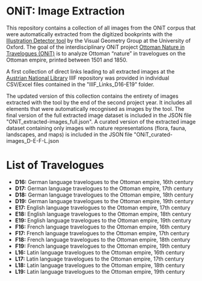 # ONiT: Image Extraction
This repository contains a collection of all images from the ONiT corpus that were automatically extracted from the digitized bookprints with the [Illustration Detector tool](https://gitlab.com/vgg/nls-chapbooks-illustrations/-/blob/master/Illustration-Detector.md) by the Visual Geometry Group at the University of Oxford.
The goal of the interdisciplinary ONiT project [Ottoman Nature in Travelogues (ONiT)](https://onit.oeaw.ac.at/) is to analyze Ottoman “nature” in travelogues on the Ottoman empire, printed between 1501 and 1850.

A first collection of direct links leading to all extracted images at the [Austrian National Library](https://search.onb.ac.at/) IIIF repository was provided in individual CSV/Excel files contained in the "IIIF_Links_D16-E19" folder.

The updated version of this collection contains the entirety of images extracted with the tool by the end of the second project year. It includes all elements that were automatically recognised as images by the tool. 
The final version of the full extracted image dataset is included in the JSON file "ONiT_extracted-images_full.json". A curated version of the extracted image dataset containing only images with nature representations (flora, fauna, landscapes, and maps) is included in the JSON file "ONiT_curated-images_D-E-F-L.json

# List of Travelogues
- **D16:** German language travelogues to the Ottoman empire, 16th century
- **D17:** German language travelogues to the Ottoman empire, 17th century
- **D18:** German language travelogues to the Ottoman empire, 18th century
- **D19:** German language travelogues to the Ottoman empire, 19th century
- **E17:** English language travelogues to the Ottoman empire, 17th century
- **E18:** English language travelogues to the Ottoman empire, 18th century
- **E19:** English language travelogues to the Ottoman empire, 19th century
- **F16:** French language travelogues to the Ottoman empire, 16th century
- **F17:** French language travelogues to the Ottoman empire, 17th century
- **F18:** French language travelogues to the Ottoman empire, 18th century
- **F19:** French language travelogues to the Ottoman empire, 19th century
- **L16:** Latin language travelogues to the Ottoman empire, 16th century
- **L17:** Latin language travelogues to the Ottoman empire, 17th century
- **L18:** Latin language travelogues to the Ottoman empire, 18th century
- **L19:** Latin language travelogues to the Ottoman empire, 19th century
